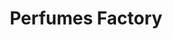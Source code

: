 ---
title: "Perfumes Factory"
url: /caracas/perfumes-factory-av-san-ignacio-de-loyola/
shop: perfumería
---